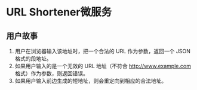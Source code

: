 # URL Shortener微服务
## 用户故事
1. 用户在浏览器输入该地址时，把一个合法的 URL 作为参数，返回一个 JSON 格式的段地址。
2. 如果用户输入的是一个无效的 URL 地址（不符合 http://www.example.com 格式）作为参数，则返回错误。
3. 如果用户输入前边生成的短地址，则会重定向到相应的合法地址。
